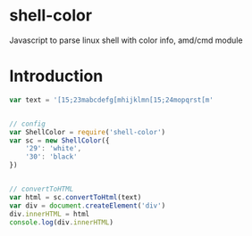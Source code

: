 shell-color
===========

Javascript to parse linux shell with color info, amd/cmd module


# Introduction
```javascript
var text = '[15;23mabcdefg[mhijklmn[15;24mopqrst[m'


// config
var ShellColor = require('shell-color')
var sc = new ShellColor({
    '29': 'white',
    '30': 'black'
})


// convertToHTML
var html = sc.convertToHtml(text)
var div = document.createElement('div')
div.innerHTML = html
console.log(div.innerHTML)


```